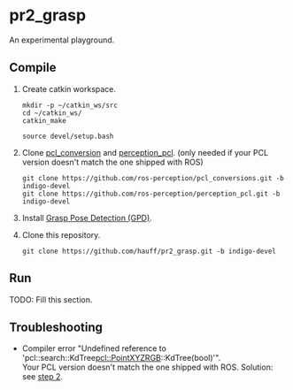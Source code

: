 # pr2_grasp

An experimental playground.

## Compile

1. Create catkin workspace.
    ```
    mkdir -p ~/catkin_ws/src
    cd ~/catkin_ws/
    catkin_make

    source devel/setup.bash
    ```

2. Clone [pcl_conversion](https://github.com/ros-perception/pcl_conversions) and
[perception_pcl](https://github.com/ros-perception/perception_pcl.git).
(only needed if your PCL version doesn't match the one shipped with ROS)
    ```
    git clone https://github.com/ros-perception/pcl_conversions.git -b indigo-devel
    git clone https://github.com/ros-perception/perception_pcl.git -b indigo-devel
    ```

3. Install [Grasp Pose Detection (GPD)](https://github.com/atenpas/gpd).

4. Clone this repository.
    ```
    git clone https://github.com/hauff/pr2_grasp.git -b indigo-devel
    ```

## Run

TODO: Fill this section.

## Troubleshooting

* Compiler error "Undefined reference to 'pcl::search::KdTree<pcl::PointXYZRGB>::KdTree(bool)'".  
    Your PCL version doesn't match the one shipped with ROS. Solution: see [step 2](#Compile).
